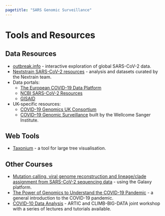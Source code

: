 ```yaml
---
pagetitle: "SARS Genomic Surveillance"
---
```


# Tools and Resources 

## Data Resources

- [outbreak.info](https://outbreak.info/) - interactive exploration of global SARS-CoV-2 data.
- [Nextstrain SARS-CoV-2 resources](https://nextstrain.org/sars-cov-2/) - analysis and datasets curated by the Nextrain team.
- Data portals:
  - [The European COVID-19 Data Platform](https://www.covid19dataportal.org/)
  - [NCBI SARS-CoV-2 Resources](https://www.ncbi.nlm.nih.gov/sars-cov-2/)
  - [GISAID](https://www.gisaid.org/)
- UK-specific resources:
  - [COVID-19 Genomics UK Consortium](https://www.cogconsortium.uk/tools-analysis/public-data-analysis-2/)
  - [COVID–19 Genomic Surveillance](https://covid19.sanger.ac.uk) built by the Wellcome Sanger Institute. 

## Web Tools

- [Taxonium](https://cov2tree.org/) - a tool for large tree visualisation.

## Other Courses

- [Mutation calling, viral genome reconstruction and lineage/clade assignment from SARS-CoV-2 sequencing data](https://training.galaxyproject.org/training-material/topics/variant-analysis/tutorials/sars-cov-2-variant-discovery/tutorial.html) - using the Galaxy platform.
- [The Power of Genomics to Understand the COVID-19 Pandemic](https://www.futurelearn.com/courses/genomics-covid-19) - a general introduction to the COVID-19 pandemic.
- [COVID-10 Data Analysis](https://www.climb.ac.uk/artic-and-climb-big-data-joint-workshop/) - ARTIC and CLIMB-BIG-DATA joint workshop with a series of lectures and tutorials available.
